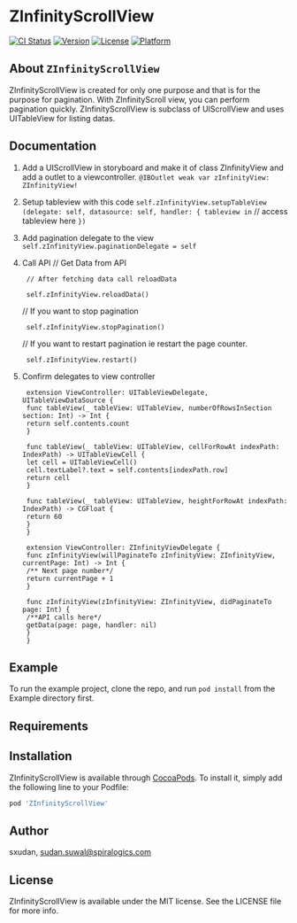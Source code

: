 # ZInfinityScrollView

[![CI Status](https://img.shields.io/travis/sxudan/ZInfinityScrollView.svg?style=flat)](https://travis-ci.org/sxudan/ZInfinityScrollView)
[![Version](https://img.shields.io/cocoapods/v/ZInfinityScrollView.svg?style=flat)](https://cocoapods.org/pods/ZInfinityScrollView)
[![License](https://img.shields.io/cocoapods/l/ZInfinityScrollView.svg?style=flat)](https://cocoapods.org/pods/ZInfinityScrollView)
[![Platform](https://img.shields.io/cocoapods/p/ZInfinityScrollView.svg?style=flat)](https://cocoapods.org/pods/ZInfinityScrollView)

## About `ZInfinityScrollView`
ZInfinityScrollView is created for only one purpose and that is for the purpose for pagination. With ZInfinityScroll view, you can perform pagination quickly. ZInfinityScrollView is subclass of UIScrollView and uses UITableView for listing datas.

## Documentation

1.  Add a UIScrollView in storyboard and make it of class ZInfinityView and add a outlet to a viewcontroller.
`@IBOutlet weak var zInfinityView: ZInfinityView!`
2. Setup tableview with this code
`self.zInfinityView.setupTableView (delegate: self, datasource: self, handler: { tableview in`
            // access tableview here
`})`
3. Add pagination delegate to the view
`self.zInfinityView.paginationDelegate = self`

4. Call API
        // Get Data from API

        // After fetching data call reloadData

        self.zInfinityView.reloadData()
        
    // If you want to stop pagination 
       
        self.zInfinityView.stopPagination()
        
    // If you want to restart pagination ie restart the page counter.
       
        self.zInfinityView.restart()

5. Confirm delegates to view controller
        
        extension ViewController: UITableViewDelegate, UITableViewDataSource {
        func tableView(_ tableView: UITableView, numberOfRowsInSection section: Int) -> Int {
        return self.contents.count
        }

        func tableView(_ tableView: UITableView, cellForRowAt indexPath: IndexPath) -> UITableViewCell {
        let cell = UITableViewCell()
        cell.textLabel?.text = self.contents[indexPath.row]
        return cell
        }
        
        func tableView(_ tableView: UITableView, heightForRowAt indexPath: IndexPath) -> CGFloat {
        return 60
        }
        }

        extension ViewController: ZInfinityViewDelegate {
        func zInfinityView(willPaginateTo zInfinityView: ZInfinityView, currentPage: Int) -> Int {
        /** Next page number*/
        return currentPage + 1
        }
        
        func zInfinityView(zInfinityView: ZInfinityView, didPaginateTo page: Int) {
        /**API calls here*/
        getData(page: page, handler: nil)
        }
        }


## Example

To run the example project, clone the repo, and run `pod install` from the Example directory first.

## Requirements

## Installation

ZInfinityScrollView is available through [CocoaPods](https://cocoapods.org). To install
it, simply add the following line to your Podfile:

```ruby
pod 'ZInfinityScrollView'
```

## Author

sxudan, sudan.suwal@spiralogics.com

## License

ZInfinityScrollView is available under the MIT license. See the LICENSE file for more info.
